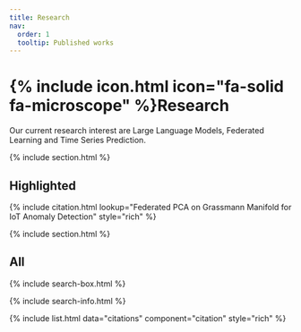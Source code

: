 ```yaml
---
title: Research
nav:
  order: 1
  tooltip: Published works
---
```


# {% include icon.html icon="fa-solid fa-microscope" %}Research

Our current research interest are Large Language Models, Federated Learning and Time Series Prediction.

{% include section.html %}

## Highlighted

{% include citation.html lookup="Federated PCA on Grassmann Manifold for IoT Anomaly Detection" style="rich" %}

{% include section.html %}

## All

{% include search-box.html %}

{% include search-info.html %}

{% include list.html data="citations" component="citation" style="rich" %}
